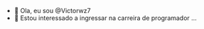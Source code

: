 - 👋 Ola, eu sou @Victorwz7
- 👀 Estou interessado a ingressar na carreira de programador ...


<!---
Victorwz7/Victorwz7 is a ✨ special ✨ repository because its `README.md` (this file) appears on your GitHub profile.
You can click the Preview link to take a look at your changes.
--->

